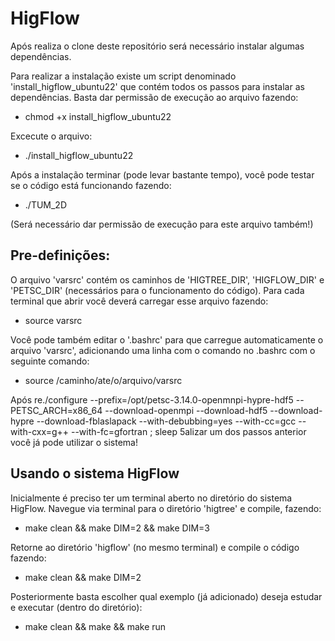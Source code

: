 # HigFlow
Após realiza o clone deste repositório será necessário instalar algumas dependências. 

Para realizar a instalação existe um script denominado 'install_higflow_ubuntu22' que contém todos os passos para instalar as dependências.
Basta dar permissão de execução ao arquivo fazendo:

* chmod +x install_higflow_ubuntu22

Excecute o arquivo:

* ./install_higflow_ubuntu22

Após a instalação terminar (pode levar bastante tempo), você pode testar se o código está funcionando fazendo:

* ./TUM_2D

(Será necessário dar permissão de execução para este arquivo também!)

## Pre-definições:

O arquivo 'varsrc' contém os caminhos de 'HIGTREE_DIR', 'HIGFLOW_DIR' e 'PETSC_DIR' (necessários para o funcionamento do código). Para cada terminal que abrir você deverá carregar esse arquivo fazendo:

* source varsrc

Você pode também editar o '.bashrc' para que carregue automaticamente o arquivo 'varsrc', adicionando uma linha com o comando no .bashrc com o seguinte comando:

* source /caminho/ate/o/arquivo/varsrc


Após re./configure --prefix=/opt/petsc-3.14.0-openmnpi-hypre-hdf5 --PETSC_ARCH=x86_64 --download-openmpi --download-hdf5 --download-hypre --download-fblaslapack --with-debubbing=yes --with-cc=gcc --with-cxx=g++ --with-fc=gfortran ;
sleep 5alizar um dos passos anterior você já pode utilizar o sistema!

## Usando o sistema HigFlow
Inicialmente é preciso ter um terminal aberto no diretório do sistema HigFlow. Navegue via terminal para o diretório 'higtree' e compile, fazendo:

* make clean && make DIM=2 && make DIM=3

Retorne ao diretório 'higflow' (no mesmo terminal) e compile o código fazendo:

* make clean && make DIM=2

Posteriormente basta escolher qual exemplo (já adicionado) deseja estudar e executar (dentro do diretório):

* make clean && make && make run


